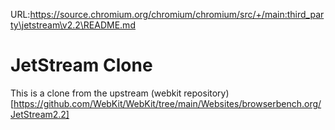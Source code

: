 URL:https://source.chromium.org/chromium/chromium/src/+/main:third_party\jetstream\v2.2\README.md
# JetStream Clone

This is a clone from the upstream (webkit repository)[https://github.com/WebKit/WebKit/tree/main/Websites/browserbench.org/JetStream2.2]
